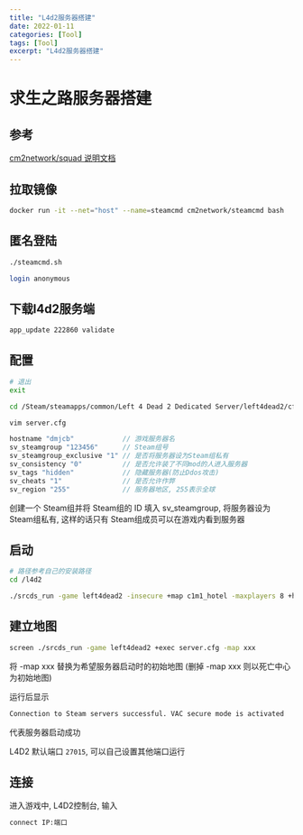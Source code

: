 ```yaml
---
title: "L4d2服务器搭建"
date: 2022-01-11
categories: [Tool]
tags: [Tool]
excerpt: "L4d2服务器搭建"
---
```


# 求生之路服务器搭建

## 参考

[cm2network/squad 说明文档](https://hub.docker.com/r/cm2network/squad/)

## 拉取镜像

```sh
docker run -it --net="host" --name=steamcmd cm2network/steamcmd bash
```

## 匿名登陆

```sh
./steamcmd.sh
```

```sh
login anonymous
```

## 下载l4d2服务端

```sh
app_update 222860 validate
```

## 配置

```sh
# 退出
exit

cd /Steam/steamapps/common/Left 4 Dead 2 Dedicated Server/left4dead2/cfg

vim server.cfg
```

```c
hostname "dmjcb"            // 游戏服务器名
sv_steamgroup "123456"      // Steam组号
sv_steamgroup_exclusive "1" // 是否将服务器设为Steam组私有
sv_consistency "0"          // 是否允许装了不同mod的人进入服务器
sv_tags "hidden"            // 隐藏服务器(防止Ddos攻击)
sv_cheats "1"               // 是否允许作弊
sv_region "255"             // 服务器地区, 255表示全球
```

创建一个 Steam组并将 Steam组的 ID 填入 sv\_steamgroup, 将服务器设为 Steam组私有, 这样的话只有 Steam组成员可以在游戏内看到服务器

## 启动

```sh
# 路径参考自己的安装路径  
cd /l4d2  

./srcds_run -game left4dead2 -insecure +map c1m1_hotel -maxplayers 8 +hostport 80 -condebug  +exec server.cfg -nomaster
```

## 建立地图

```sh
screen ./srcds_run -game left4dead2 +exec server.cfg -map xxx
```

将 -map xxx 替换为希望服务器启动时的初始地图 (删掉 -map xxx 则以死亡中心为初始地图)

运行后显示

```sh
Connection to Steam servers successful. VAC secure mode is activated
```

代表服务器启动成功

L4D2 默认端口 `27015`, 可以自己设置其他端口运行

## 连接

进入游戏中, L4D2控制台, 输入

```sh
connect IP:端口
```

